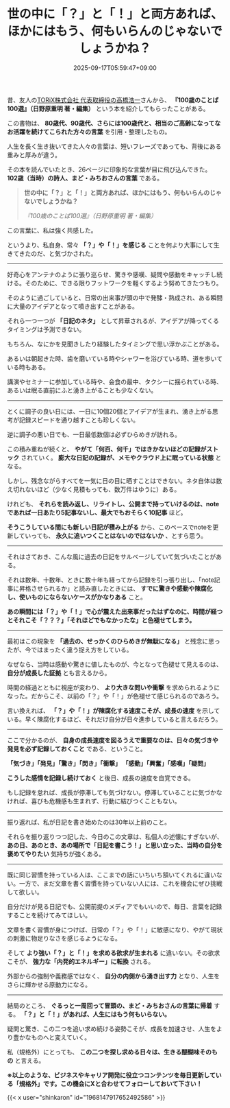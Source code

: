 ﻿---
title: "世の中に「？」と「！」と両方あれば、ほかにはもう、何もいらんのじゃないでしょうかね？"
date: 2025-09-17T05:59:47+09:00
draft: false
---

昔、友人の[TORiX株式会社 代表取締役の高橋浩一](https://www.torix-corp.com/profile/)さんから、 **『100歳のことば100選』（日野原重明 著・編集）** という本を紹介してもらったことがある。

この書物は、 **80歳代、90歳代、さらには100歳代と、相当のご高齢になってなお活躍を続けてこられた方々の言葉** を引用・整理したもの。



人生を長く生き抜いてきた人々の言葉は、短いフレーズであっても、背後にある重みと厚みが違う。

その本を読んでいたとき、26ページに印象的な言葉が目に飛び込んできた。 **102歳（当時）の詩人、まど・みちおさんの言葉** である。

> **世の中に「？」と「！」と両方あれば、ほかにはもう、何もいらんのじゃないでしょうかね？**
> 
> *『100歳のことば100選』（日野原重明 著・編集）*

この言葉に、私は強く共感した。

というより、私自身、常々 **「？」や「！」を感じる** ことを何より大事にして生きてきたのだ、と気づかされた。



---

好奇心をアンテナのように張り巡らせ、驚きや感嘆、疑問や感動をキャッチし続ける。そのために、できる限りフットワークを軽くするよう努めてきたつもり。

そのように過ごしていると、日常の出来事が頭の中で発酵・熟成され、ある瞬間に大量のアイデアとなって噴き出すことがある。

それら一つ一つが **「日記のネタ」** として昇華されるが、アイデアが降ってくるタイミングは予測できない。



もちろん、なにかを見聞きしたり経験したタイミングで思い浮かぶことがある。

あるいは朝起きた時、歯を磨いている時やシャワーを浴びている時、道を歩いている時もある。

講演やセミナーに参加している時や、会食の最中、タクシーに揺られている時、あるいは眠る直前にふと湧き上がることも少なくない。



---

とくに調子の良い日には、一日に10個20個とアイデアが生まれ、湧き上がる思考が記録スピードを通り越すことも珍しくない。

逆に調子の悪い日でも、一日最低数個は必ずひらめきが訪れる。

この積み重ねが続くと、 **やがて「何百、何千」ではきかないほどの記録がストック** されていく。 **膨大な日記の記録が、メモやクラウド上に眠っている状態** となる。



しかし、残念ながらすべてを一気に日の目に晒すことはできない。ネタ自体は数え切れないほど（少なく見積もっても、数万件はゆうに）ある。

けれども、 **それらを読み返し、リライトし、公開まで持っていけるのは、noteであれば一日あたり5記事ないし、最大でもおそらく10記事** ほど。

**そうこうしている間にも新しい日記が積み上がる** から、このペースでnoteを更新していっても、 **永久に追いつくことはないのではないか** 、とすら思う。



---

それはさておき、こんな風に過去の日記をサルベージしていて気づいたことがある。

それは数年、十数年、ときに数十年も経ってから記録を引っ張り出し、「note記事に昇格させられるか」と読み直したときには、 **すでに驚きや感動や陳腐化し、使いものにならないケースがかなりある** こと。

**あの瞬間には「？」や「！」で心が震えた出来事だったはずなのに、時間が経つとそれこそ「？？？」「それほどでもなかったな」と色褪せてしまう。**



---

最初はこの現象を **「過去の、せっかくのひらめきが無駄になる」** と残念に思ったが、今ではまったく違う捉え方をしている。

なぜなら、当時は感動や驚きに値したものが、今となって色褪せて見えるのは、 **自分が成長した証拠** とも言えるから。



時間の経過とともに視座が変わり、 **より大きな問いや衝撃** を求められるようになった。だからこそ、以前の「？」や「！」が色褪せて感じられるのであろう。

言い換えれば、 **「？」や「！」が陳腐化する速度こそが、成長の速度** を示している。早く陳腐化するほど、それだけ自分が日々進歩していると言えるだろう。



---

ここで分かるのが、 **自身の成長速度を図るうえで重要なのは、日々の気づきや発見を必ず記録しておくこと** である、ということ。

**「気づき」「発見」「驚き」「閃き」「衝撃」 「感動」「興奮」「感嘆」「疑問」**

**こうした感情を記録し続けておく** と後日、成長の速度を自覚できる。

もし記録を怠れば、成長が停滞しても気づけない。停滞していることに気づかなければ、喜びも危機感も生まれず、行動に結びつくこともない。



---

振り返れば、私が日記を書き始めたのは30年以上前のこと。

それらを振り返りつつ記した、今日のこの文章は、私個人の述懐にすぎないが、 **あの日、あのとき、あの場所で「日記を書こう！」と思い立った、当時の自分を褒めてやりたい** 気持ちが強くある。



---

既に同じ習慣を持っている人は、ここまでの話にいちいち頷いてくれるに違いない。一方で、まだ文章を書く習慣を持っていない人には、これを機会にぜひ挑戦して欲しい。

自分だけが見る日記でも、公開前提のメディアでもいいので、毎日、言葉を記録することを続けてみてほしい。



文章を書く習慣が身につけば、日常の「？」や「！」に敏感になり、やがて現状の刺激に物足りなさを感じるようになる。

そして **より強い「？」と「！」を求める欲求が生まれる** に違いない。その欲求こそが、 **強力な「内発的エネルギー」に転換** される。

外部からの強制や義務感ではなく、 **自分の内側から湧き出す力** となり、人生をさらに輝かせる原動力になる。



---

結局のところ、 **ぐるっと一周回って冒頭の、まど・みちおさんの言葉に帰着** する。 **「？」と「！」があれば、人生にはもう何もいらない。**

疑問と驚き、この二つを追い求め続ける姿勢こそが、成長を加速させ、人生をより豊かなものへと変えていく。

私（規格外）にとっても、 **この二つを探し求める日々は、生きる醍醐味そのもの** と言える。



**※以上のような、ビジネスやキャリア開発に役立つコンテンツを毎日更新している「規格外」です。この機会にXと合わせてフォローしておいて下さい！**



{{< x user="shinkaron" id="1968147917652492586" >}}